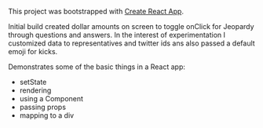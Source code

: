 This project was bootstrapped with [Create React App](https://github.com/facebookincubator/create-react-app).

Initial build created dollar amounts on screen to toggle  onClick for Jeopardy through questions and answers.
In the interest of experimentation I customized data to representatives and twitter ids ans also passed a default emoji for kicks.

Demonstrates some of the basic things in a React app:
* setState
* rendering
* using a Component
* passing props
* mapping to a div
